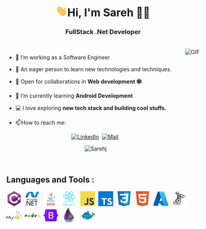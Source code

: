 # <h1 align="center"> <img src="https://raw.githubusercontent.com/ABSphreak/ABSphreak/master/gifs/Hi.gif" width="30px">Hi, I'm Sareh 👩‍💻</h1>
<h3 align="center">FullStack .Net Developer</h3>

<br>

<img align="right" height="270px" alt="GIF" src="https://camo.githubusercontent.com/5ff9182d12e799168a3bb67b88df7388ae08ede3/68747470733a2f2f6d69726f2e6d656469756d2e636f6d2f6d61782f3837352f312a7164415731546a434e353768316c6275757a766368672e676966" />

- 🔭 I’m working as a Software Engineer

- 🌱 An eager person to learn new technologies and techniques.

- 🤝 Open for collaborations in **Web development 🕸️**

- 📱 I’m currently learning **Android Development**

- 💻 I love exploring **new tech stack and building cool stuffs.**

- 📫How to reach me: 
<p align="center">
<a href="https://www.linkedin.com/in/sareh-jalalizad"><img src="https://img.shields.io/badge/linkedin-%230077B5.svg?&style=for-the-badge&logo=linkedin&logoColor=white" alt="LinkedIn" height="30"/></a>&nbsp;
<a href="mailto:sarehj@kth.se"><img src="https://img.shields.io/badge/mail-%23D14836.svg?&style=for-the-badge&logo=gmail&logoColor=white" alt="Mail" height="30"/></a>&nbsp;
</p>

<p align= "center"><img src="https://komarev.com/ghpvc/?username=Sarehj&label=Profile%20views&color=0e75b6&style=flat" alt="Sarehj" /></p>


<br>


<h2><b>Languages and Tools :</b></h2>

<div>
<img src="https://github.com/devicons/devicon/blob/master/icons/csharp/csharp-original.svg" title="Csharp" alt="csharp" width="40" height="40"/>&nbsp;
<img src="https://github.com/devicons/devicon/blob/master/icons/dot-net/dot-net-original-wordmark.svg" title="dotnet" alt="dotnet" width="40" height="40"/>&nbsp;
<img src="https://github.com/devicons/devicon/blob/master/icons/java/java-original-wordmark.svg" title="Java" alt="Java" width="40" height="40"/>&nbsp;
 <img src="https://github.com/devicons/devicon/blob/master/icons/react/react-original-wordmark.svg" title="React" alt="React" width="40" height="40"/>&nbsp;
 <img src="https://github.com/devicons/devicon/blob/master/icons/javascript/javascript-original.svg" title="JavaScript" alt="JavaScript" width="40" height="40"/>&nbsp;
  <img src="https://github.com/devicons/devicon/blob/master/icons/typescript/typescript-original.svg" title="typescript" alt="typescript" width="40" height="40"/>&nbsp;
  <img src="https://github.com/devicons/devicon/blob/master/icons/css3/css3-original.svg" title="css" alt="css" width="40" height="40"/>&nbsp;
   <img src="https://github.com/devicons/devicon/blob/master/icons/html5/html5-original.svg" title="html" alt="html" width="40" height="40"/>&nbsp;
   <img src="https://github.com/devicons/devicon/blob/master/icons/azure/azure-original.svg" title="azure" alt="azure" width="40" height="40"/>&nbsp;
<img src="https://github.com/devicons/devicon/blob/master/icons/microsoftsqlserver/microsoftsqlserver-plain.svg" title="microsoftsqlserver" alt="microsoftsqlserver" width="40" height="40"/>&nbsp;
<img src="https://github.com/devicons/devicon/blob/master/icons/mysql/mysql-original-wordmark.svg" title="mysql" alt="mysql" width="40" height="40"/>&nbsp; 
   <img src="https://github.com/devicons/devicon/blob/master/icons/nodejs/nodejs-original-wordmark.svg" title="nodejs" alt="nodejs" width="40" height="40"/>&nbsp;
<img src="https://github.com/devicons/devicon/blob/master/icons/bootstrap/bootstrap-original.svg" title="bootstrap" alt="bootstrap" width="40" height="40"/>&nbsp;
<img src="https://github.com/devicons/devicon/blob/master/icons/elixir/elixir-original.svg" title="elixir" alt="elixir" width="40" height="40"/>&nbsp;
<img src="https://github.com/devicons/devicon/blob/master/icons/docker/docker-original.svg" title="docker" alt="docker" width="40" height="40"/>&nbsp;
</div>



